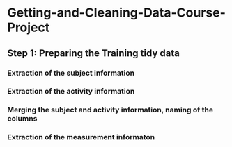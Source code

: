 # Getting-and-Cleaning-Data-Course-Project


## Step 1: Preparing the Training tidy data

### Extraction of the subject information

### Extraction of the activity information

### Merging the subject and activity information, naming of the columns

### Extraction of the measurement informaton


